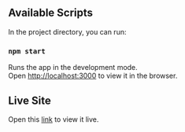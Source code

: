 
## Available Scripts

In the project directory, you can run:

### `npm start`

Runs the app in the development mode.<br>
Open [http://localhost:3000](http://localhost:3000) to view it in the browser.


## Live Site 
Open this [link](http://avalos010.github.io/recipe-finder) to view it live.

